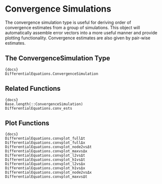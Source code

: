 # Convergence Simulations

The convergence simulation type is useful for deriving order of convergence estimates
from a group of simulations. This object will automatically assemble error vectors
into a more useful manner and provide plotting functionality. Convergence estimates
are also given by pair-wise estimates.

## The ConvergenceSimulation Type

```
{docs}
DifferentialEquations.ConvergenceSimulation
```

## Related Functions

```
{docs}
Base.length(::ConvergenceSimulation)
DifferentialEquations.conv_ests
```

## Plot Functions

```
{docs}
DifferentialEquations.convplot_fullΔt
DifferentialEquations.convplot_fullΔx
DifferentialEquations.convplot_node2vsΔt
DifferentialEquations.convplot_maxvsΔx
DifferentialEquations.convplot_l2vsΔt
DifferentialEquations.convplot_h1vsΔt
DifferentialEquations.convplot_l2vsΔx
DifferentialEquations.convplot_h1vsΔx
DifferentialEquations.convplot_node2vsΔx
DifferentialEquations.convplot_maxvsΔt
```
